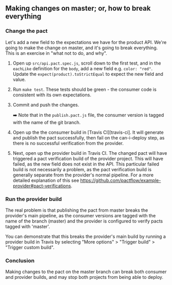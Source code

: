 ## Making changes on master; or, how to break everything

### Change the pact

Let's add a new field to the expectations we have for the product API. We're going to make the change on master, and it's going to break everything. This is an exercise in "what not to do, and why".

1. Open up `src/api.pact.spec.js`, scroll down to the first test, and in the `eachLike` definition for the `body`, add a new field e.g. `color: "red"`. Update the `expect(product).toStrictEqual` to expect the new field and value.

1. Run `make test`. These tests should be green - the consumer code is consistent with its own expectations.

1. Commit and push the changes.

    :arrow_right: Note that in the `publish.pact.js` file, the consumer version is tagged with the name of the git branch.

1. Open up the the consumer build in [Travis CI][travis-ci]. It will generate and publish the pact successfully, then fail on the can-i-deploy step, as there is no successful verification from the provider.

1. Next, open up the provider build in Travis CI. The changed pact will have triggered a pact verification build of the provider project. This will have failed, as the new field does not exist in the API. This particular failed build is not necessarily a problem, as the pact verification build is generally separate from the provider's normal pipeline. For a more detailed explanation of this see https://github.com/pactflow/example-provider#pact-verifications.

### Run the provider build

The real problem is that publishing the pact from master breaks the provider's main pipeline, as the consumer versions are tagged with the name of the branch (master) and the provider is configured to verify pacts tagged with 'master'.

You can demonstrate that this breaks the provider's main build by running a provider build in Travis by selecting "More options" > "Trigger build" > "Trigger custom build".

### Conclusion

Making changes to the pact on the master branch can break both consumer and provider builds, and may stop both projects from being able to deploy.
